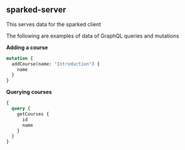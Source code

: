 ## sparked-server

This serves data for the sparked client

The following are examples of data of GraphQL queries and mutations

**Adding a course**

```graphql
mutation {
  addCourse(name: "Introduction") {
    name
  }
}
```

**Querying courses**

```graphql
{
  query {
    getCourses {
      id
      name
    }
  }
}
```
